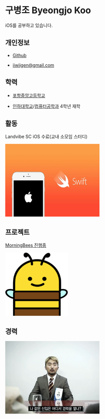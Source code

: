 # 구병조 Byeongjo Koo
iOS를 공부하고 있습니다.

## 개인정보

* [Github](https://github.com/gen-com)

* iiwiigen@gmail.com

## 학력

* [포항중앙고등학교](http://school.gyo6.net/pojungang)

* [인하대학교](http://www.inha.ac.kr/mbshome/mbs/kr/index.do)/[컴퓨터공학과](http://www.inha.ac.kr/cop/search/introList.do?siteId=kr&deptCode=1184&majorCodeH=217&majorCodeS=0009&codeS=0183&id=kr_030201190000) 4학년 재학

## 활동

Landvibe SC iOS 수료(교내 소모임 스터디)

<img src="/image/iOS.jpg" width="300" height="230">

## 프로젝트

[MorningBees 진행중](https://github.com/THRAGOO/Morningbees-iOS)

<img src="/image/bee@3x.png" width="200" height="200">

## 경력

<img src="/image/IwannaDo.png" width="300" height="230">
